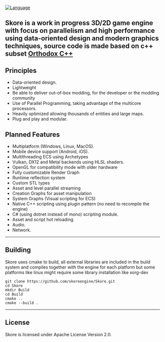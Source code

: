 [![Language](https://img.shields.io/badge/language-C++-blue.svg)](https://isocpp.org/)

Skore is a work in progress 3D/2D game engine with focus on parallelism and high performance using data-oriented design and modern graphics techniques,
source code is made based on c++ subset [Orthodox C++](https://gist.github.com/bkaradzic/2e39896bc7d8c34e042b)
---
## Principles
- Data-oriented design.
- Lightweight
- Be able to deliver out-of-box modding, for the developer or the modding community
- Use of Parallel Programming, taking advantage of the multicore processors.
- Heavily optimized allowing thousands of entities and large maps.
- Plug and play and modular.

## Planned Features
- Multiplatform (Windows, Linux, MacOS).
- Mobile device support (Android, iOS).
- Multithreading ECS using Archetypes
- Vulkan, DX12 and Metal backends using HLSL shaders.
- OpenGL for compatibility mode with older hardware
- Fully customizable Render Graph
- Runtime reflection system
- Custom STL types 
- Asset and level parallel streaming
- Creation Graphs for asset manipulation
- System Graphs (Visual scripting for ECS)
- Native C++ scripting using plugin pattern (no need to recompile the engine)
- C# (using dotnet instead of mono) scripting module.
- Asset and script hot reloading
- Audio.
- Network.
---
## Building
Skore uses cmake to build, all external libraries are included in the build system and compiles together with the engine for each platform
but some platforms like linux might require some library installation like xorg-dev 

```
git clone https://github.com/skoreengine/Skore.git
cd Skore
mkdir Build
cd Build
cmake ..
cmake --build .
```

---
## License
Skore is licensed under Apache License Version 2.0.